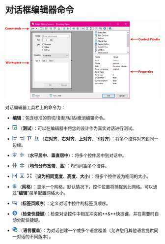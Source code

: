 # 对话框编辑器命令

![](/Manual/images/media/image059.png)

对话编辑器工具栏上的命令为：

- **编辑**：包含标准的剪切/复制/粘贴/撤消编辑命令。

- ![](/Manual/images/media/image092.png) （**测试**）：可以在编辑器中将您的设计作为真实对话进行测试。

- ![](/Manual/images/media/image094.png) （**左对齐**、**右对齐**、**上对齐**、**下对齐**）：将多个控件对齐到同一边缘。

- ![](/Manual/images/media/image096.png) （**水平居中**、**垂直居中**）：将多个控件居中到对话中。

- ![](/Manual/images/media/image098.png) （**均匀分布宽带**、**高**）：均匀间距多个控件。

- ![](/Manual/images/media/image100.png) （**设为相同宽度**、**高度**、**大小**）：将多个控件设为相同的大小。

- ![](/Manual/images/media/image102.png) （**网格**）：显示一个网格。默认情况下，控件位置将捕捉到此网格。可以通过“**编辑**”菜单配置网格大小。

- ![](/Manual/images/media/image104.png) （**标签页顺序**）：定义对话中控件的标签页顺序。

- ![](/Manual/images/media/image106.png) （**检查快捷键**）：检查对话控件中相互冲突的**&**快捷键，并在需要时自动分配快捷键。

- ![](/Manual/images/media/image108.png) （**语言覆盖**）：为对话创建一个或多个语言覆盖（允许您用其他语言提供同一对话的不同版本）。